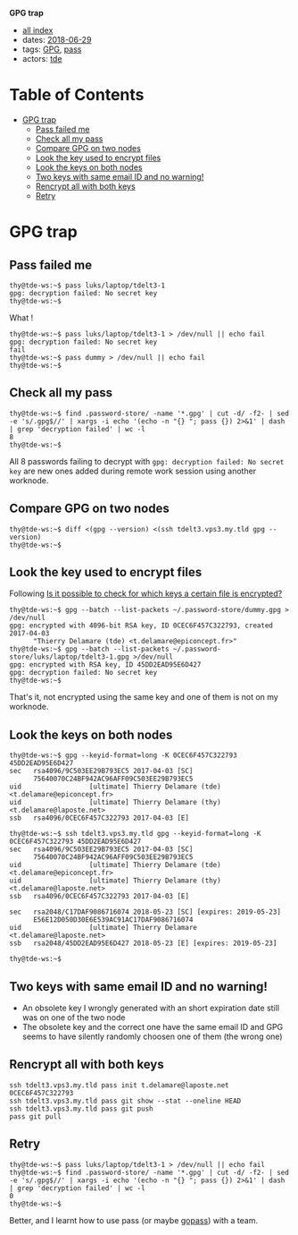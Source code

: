 **GPG trap**

- [all index](/indexed/tde/journal-tde.md)
- dates: [2018-06-29](/indexed/tde/journal-tde.md#dates-2018-06-29)
- tags: [GPG](/indexed/tde/journal-tde.md#tags-GPG), [pass](/indexed/tde/journal-tde.md#tags-pass)
- actors: [tde](/indexed/tde/journal-tde.md#actors-tde)



# Table of Contents

-   [GPG trap](#gpg-trap)
    -   [Pass failed me](#pass-failed-me)
    -   [Check all my pass](#check-all-my-pass)
    -   [Compare GPG on two nodes](#compare-gpg-on-two-nodes)
    -   [Look the key used to encrypt files](#look-the-key-used-to-encrypt-files)
    -   [Look the keys on both nodes](#look-the-keys-on-both-nodes)
    -   [Two keys with same email ID and no warning!](#two-keys-with-same-email-id-and-no-warning)
    -   [Rencrypt all with both keys](#rencrypt-all-with-both-keys)
    -   [Retry](#retry)


# GPG trap

## Pass failed me

```console
thy@tde-ws:~$ pass luks/laptop/tdelt3-1
gpg: decryption failed: No secret key
thy@tde-ws:~$ 
```

What !

```console
thy@tde-ws:~$ pass luks/laptop/tdelt3-1 > /dev/null || echo fail
gpg: decryption failed: No secret key
fail
thy@tde-ws:~$ pass dummy > /dev/null || echo fail
thy@tde-ws:~$ 
```

## Check all my pass

```console
thy@tde-ws:~$ find .password-store/ -name '*.gpg' | cut -d/ -f2- | sed -e 's/.gpg$//' | xargs -i echo '(echo -n "{} "; pass {}) 2>&1' | dash | grep 'decryption failed' | wc -l
8
thy@tde-ws:~$ 
```

All 8 passwords failing to decrypt with `gpg: decryption failed: No
secret key` are new ones added during remote work session using
another worknode.

## Compare GPG on two nodes

```console
thy@tde-ws:~$ diff <(gpg --version) <(ssh tdelt3.vps3.my.tld gpg --version)
thy@tde-ws:~$ 
```

## Look the key used to encrypt files

Following [Is it possible to check for which keys a certain file is encrypted?][]


```console
thy@tde-ws:~$ gpg --batch --list-packets ~/.password-store/dummy.gpg > /dev/null
gpg: encrypted with 4096-bit RSA key, ID 0CEC6F457C322793, created 2017-04-03
      "Thierry Delamare (tde) <t.delamare@epiconcept.fr>"
thy@tde-ws:~$ gpg --batch --list-packets ~/.password-store/luks/laptop/tdelt3-1.gpg >/dev/null
gpg: encrypted with RSA key, ID 45DD2EAD95E6D427
gpg: decryption failed: No secret key
thy@tde-ws:~$ 
```

That's it, not encrypted using the same key and one of them is not on
my worknode.

[Is it possible to check for which keys a certain file is encrypted?]:
	https://gpgtools.tenderapp.com/discussions/problems/45762-is-it-possible-to-check-for-which-keys-a-certain-file-is-encrypted "gpgtools.tenderapp.com"

## Look the keys on both nodes

```
thy@tde-ws:~$ gpg --keyid-format=long -K 0CEC6F457C322793 45DD2EAD95E6D427
sec   rsa4096/9C503EE29B793EC5 2017-04-03 [SC]
      75640070C24BF942AC96AFF09C503EE29B793EC5
uid                 [ultimate] Thierry Delamare (tde) <t.delamare@epiconcept.fr>
uid                 [ultimate] Thierry Delamare (thy) <t.delamare@laposte.net>
ssb   rsa4096/0CEC6F457C322793 2017-04-03 [E]

thy@tde-ws:~$ ssh tdelt3.vps3.my.tld gpg --keyid-format=long -K 0CEC6F457C322793 45DD2EAD95E6D427
sec   rsa4096/9C503EE29B793EC5 2017-04-03 [SC]
      75640070C24BF942AC96AFF09C503EE29B793EC5
uid                 [ultimate] Thierry Delamare (tde) <t.delamare@epiconcept.fr>
uid                 [ultimate] Thierry Delamare (thy) <t.delamare@laposte.net>
ssb   rsa4096/0CEC6F457C322793 2017-04-03 [E]

sec   rsa2048/C17DAF9086716074 2018-05-23 [SC] [expires: 2019-05-23]
      E56E12D050D30E6E539AC91AC17DAF9086716074
uid                 [ultimate] Thierry Delamare <t.delamare@laposte.net>
ssb   rsa2048/45DD2EAD95E6D427 2018-05-23 [E] [expires: 2019-05-23]

thy@tde-ws:~$ 
```

## Two keys with same email ID and no warning!

- An obsolete key I wrongly generated with an short expiration date
  still was on one of the two node
- The obsolete key and the correct one have the same email ID and GPG
  seems to have silently randomly choosen one of them (the wrong one)

## Rencrypt all with both keys

```
ssh tdelt3.vps3.my.tld pass init t.delamare@laposte.net 0CEC6F457C322793
ssh tdelt3.vps3.my.tld pass git show --stat --oneline HEAD
ssh tdelt3.vps3.my.tld pass git push
pass git pull
```

## Retry

```console
thy@tde-ws:~$ pass luks/laptop/tdelt3-1 > /dev/null || echo fail
thy@tde-ws:~$ find .password-store/ -name '*.gpg' | cut -d/ -f2- | sed -e 's/.gpg$//' | xargs -i echo '(echo -n "{} "; pass {}) 2>&1' | dash | grep 'decryption failed' | wc -l
0
thy@tde-ws:~$ 
```

Better, and I learnt how to use pass (or maybe [gopass][]) with a team.

[gopass]: https://github.com/gopasspw/gopass "github.com"
